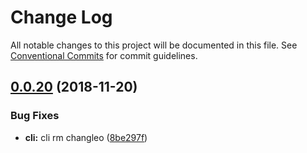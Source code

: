 # Change Log

All notable changes to this project will be documented in this file.
See [Conventional Commits](https://conventionalcommits.org) for commit guidelines.

## [0.0.20](https://github.com/BarryYan/nsp/compare/@nsp/cli@0.0.19...@nsp/cli@0.0.20) (2018-11-20)


### Bug Fixes

* **cli:** cli rm changleo ([8be297f](https://github.com/BarryYan/nsp/commit/8be297f))
